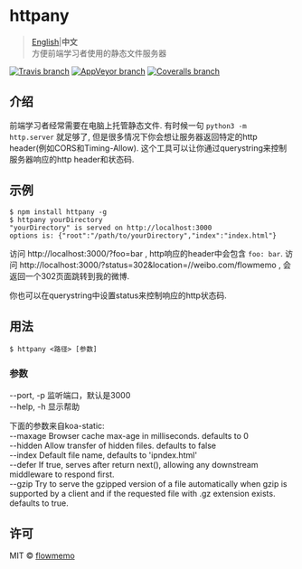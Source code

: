 # httpany
>  [English](https://github.com/flowmemo/httpany/blob/master/README.md)|**中文**  
方便前端学习者使用的静态文件服务器

[![Travis branch](https://img.shields.io/travis/flowmemo/httpany/master.svg?style=flat-square)](https://travis-ci.org/flowmemo/httpany)
[![AppVeyor branch](https://img.shields.io/appveyor/ci/flowmemo/httpany/master.svg?style=flat-square&label=Win%20Test)](https://ci.appveyor.com/project/flowmemo/httpany/branch/master)
[![Coveralls branch](https://img.shields.io/coveralls/flowmemo/httpany/master.svg?style=flat-square)](https://coveralls.io/github/flowmemo/httpany?branch=master)

## 介绍
前端学习者经常需要在电脑上托管静态文件.
有时候一句 `python3 -m http.server` 就足够了, 但是很多情况下你会想让服务器返回特定的http header(例如CORS和Timing-Allow). 这个工具可以让你通过querystring来控制服务器响应的http header和状态码.

## 示例
```shell
$ npm install httpany -g
$ httpany yourDirectory
"yourDirectory" is served on http://localhost:3000
options is: {"root":"/path/to/yourDirectory","index":"index.html"}
```
访问 http://localhost:3000/?foo=bar , http响应的header中会包含 `foo: bar`. 
访问 http://localhost:3000/?status=302&location=//weibo.com/flowmemo , 会返回一个302页面跳转到我的微博.

你也可以在querystring中设置status来控制响应的http状态码.

## 用法
```shell
$ httpany <路径> [参数]
```

### 参数
--port, -p 监听端口，默认是3000  
--help, -h 显示帮助  

下面的参数来自koa-static:  
--maxage Browser cache max-age in milliseconds. defaults to 0  
--hidden Allow transfer of hidden files. defaults to false  
--index Default file name, defaults to 'ipndex.html'  
--defer If true, serves after return next(), allowing any downstream middleware to respond first.  
--gzip Try to serve the gzipped version of a file automatically when gzip is supported by a client and if the requested file with .gz extension exists. defaults to true.  

## 许可
MIT © [flowmemo](http://weibo.com/flowmemo)
